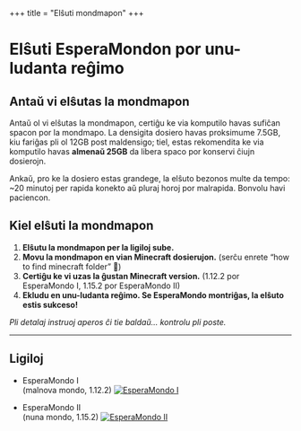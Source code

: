 +++
title = "Elŝuti mondmapon"
+++

# Elŝuti EsperaMondon por unu-ludanta reĝimo

<div class="info">

## Antaŭ vi elŝutas la mondmapon

Antaŭ ol vi elŝutas la mondmapon, certiĝu ke via komputilo havas sufiĉan spacon por la mondmapo. La densigita dosiero havas proksimume 7.5GB, kiu fariĝas pli ol 12GB post maldensigo; tiel, estas rekomendita ke via komputilo havas **almenaŭ 25GB** da libera spaco por konservi ĉiujn dosierojn.

Ankaŭ, pro ke la dosiero estas grandege, la elŝuto bezonos multe da tempo: ~20 minutoj per rapida konekto aŭ pluraj horoj por malrapida. Bonvolu havi paciencon.

</div>

## Kiel elŝuti la mondmapon

1.  **Elŝutu la mondmapon per la ligiloj sube.**
2.  **Movu la mondmapon en vian Minecraft dosierujon.**
    (serĉu enrete “how to find minecraft folder” 🐊)
3.  **Certiĝu ke vi uzas la ĝustan Minecraft version.**
    (1.12.2 por EsperaMondo I, 1.15.2 por EsperaMondo II)
4.  **Ekludu en unu-ludanta reĝimo. Se EsperaMondo montriĝas, la elŝuto estis sukceso!**

_Pli detalaj instruoj aperos ĉi tie baldaŭ… kontrolu pli poste._

---

## Ligiloj

- EsperaMondo I  
  (malnova mondo, 1.12.2)
  [![EsperaMondo I](esperamondoI.png)](/EsperaMondo.zip)

- EsperaMondo II  
  (nuna mondo, 1.15.2)
  [![EsperaMondo II](esperamondoII.png)](/EsperaMondoII.zip)
